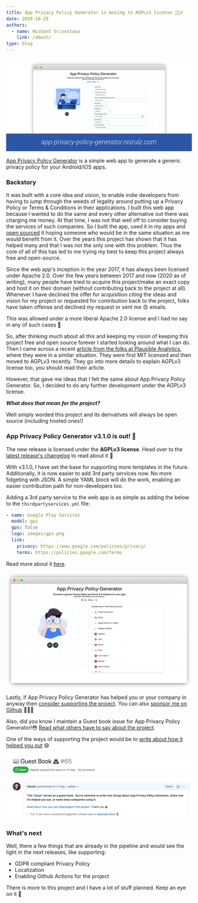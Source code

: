 ```yaml
---
title: App Privacy Policy Generator is moving to AGPLv3 license 🙇🏻‍♂️
date: 2020-10-29
authors:
  - name: Nishant Srivastava
    link: /about/
type: blog
---
```


![Banner](img/app-privacy-policy-gen-change-license/banner.png)

[App Privacy Policy Generator](https://app-privacy-policy-generator.nisrulz.com/) is a simple web app to generate a generic privacy policy for your Android/iOS apps.

<!--more-->

### Backstory

It was built with a core idea and vision, to enable indie developers from having to jump through the weeds of legality around putting up a Privacy Policy or Terms & Conditions in their applications. I built this web app because I wanted to do the same and every other alternative out there was charging me money. At that time, I was not that well off to consider buying the services of such companies. So I built the app, used it in my apps and [open sourced](https://github.com/nisrulz/app-privacy-policy-generator) it hoping someone who would be in the same situation as me would benefit from it. Over the years this project has shown that it has helped many and that I was not the only one with this problem. Thus the core of all of this has led to me trying my best to keep this project always free and open-source.

Since the web app's inception in the year 2017, it has always been licensed under Apache 2.0. Over the few years between 2017 and now (2020 as of writing), many people have tried to acquire this project/make an exact copy and host it on their domain (without contributing back to the project at all). Whenever I have declined the offer for acquisition citing the ideas and vision for my project or requested for contribution back to the project, folks have taken offense and declined my request or sent me 😡 emails.

This was allowed under a more liberal Apache 2.0 license and I had no say in any of such cases 🤷

So, after thinking much about all this and keeping my vision of keeping this project free and open source forever I started looking around what I can do. Then I came across a recent [article from the folks at Plausible Analytics](https://plausible.io/blog/open-source-licenses), where they were in a similar situation. They were first MIT licensed and then moved to AGPLv3 recently. They go into more details to explain AGPLv3 license too, you should read their article.

However, that gave me ideas that I felt the same about App Privacy Policy Generator. So, I decided to do any further development under the AGPLv3 license.

**_What does that mean for the project?_**

Well simply worded this project and its derivatives will always be open source (including hosted ones!)

### App Privacy Policy Generator v3.1.0 is out! 🚀

The new release is licensed under the **AGPLv3 license**. Head over to the [latest release's changelog](https://github.com/nisrulz/app-privacy-policy-generator/releases/tag/3.1.0) to read about it 🤗

With v3.1.0, I have set the base for supporting more templates in the future. Additionally, it is now easier to add 3rd party services now. No more fidgeting with JSON. A simple YAML block will do the work, enabling an easier contribution path for non-developers too.

Adding a 3rd party service to the web app is as simple as adding the below to the `thirdpartyservices.yml` file:

```yaml
- name: Google Play Services
  model: gps
  gps: false
  logo: images/gps.png
  link:
    privacy: https://www.google.com/policies/privacy/
    terms: https://policies.google.com/terms
```

Read more about it [here](https://github.com/nisrulz/app-privacy-policy-generator/blob/master/dev-doc.md#contributing-more-3rd-party-services-links).

![3rd Party](img/app-privacy-policy-gen-change-license/sc_2.png)

Lastly, if App Privacy Policy Generator has helped you or your company in anyway then [consider supporting the project](https://github.com/nisrulz/app-privacy-policy-generator#author--support). You can also [sponsor me on Github](https://github.com/sponsors/nisrulz) 🙇🏻‍♂️

Also, did you know I maintain a Guest book issue for App Privacy Policy Generator!😳
[Read what others have to say about the project](https://github.com/nisrulz/app-privacy-policy-generator/issues/65).

One of the ways of supporting the project would be to [write about how it helped you out](https://github.com/nisrulz/app-privacy-policy-generator/issues/65) 😄

![guestbook](img/app-privacy-policy-gen-change-license/sc_3.png)

### What's next

Well, there a few things that are already in the pipeline and would see the light in the next releases, like supporting:

- GDPR compliant Privacy Policy
- Localization
- Enabling Github Actions for the project

There is more to this project and I have a lot of stuff planned. Keep an eye on it 🤗

